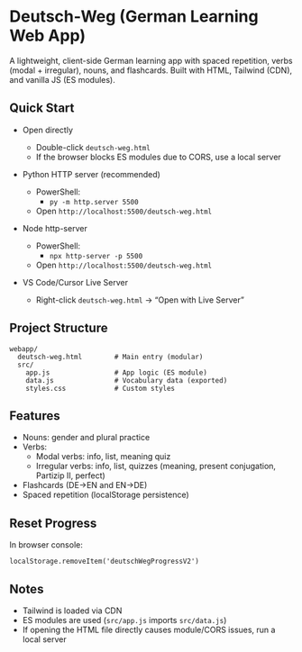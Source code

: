 # Deutsch-Weg (German Learning Web App)

A lightweight, client-side German learning app with spaced repetition, verbs (modal + irregular), nouns, and flashcards. Built with HTML, Tailwind (CDN), and vanilla JS (ES modules).

## Quick Start

- Open directly
  - Double-click `deutsch-weg.html`
  - If the browser blocks ES modules due to CORS, use a local server

- Python HTTP server (recommended)
  - PowerShell:
    - `py -m http.server 5500`
  - Open `http://localhost:5500/deutsch-weg.html`

- Node http-server
  - PowerShell:
    - `npx http-server -p 5500`
  - Open `http://localhost:5500/deutsch-weg.html`

- VS Code/Cursor Live Server
  - Right-click `deutsch-weg.html` → “Open with Live Server”

## Project Structure

```
webapp/
  deutsch-weg.html        # Main entry (modular)
  src/
    app.js                # App logic (ES module)
    data.js               # Vocabulary data (exported)
    styles.css            # Custom styles
```

## Features

- Nouns: gender and plural practice
- Verbs:
  - Modal verbs: info, list, meaning quiz
  - Irregular verbs: info, list, quizzes (meaning, present conjugation, Partizip II, perfect)
- Flashcards (DE→EN and EN→DE)
- Spaced repetition (localStorage persistence)

## Reset Progress

In browser console:

```
localStorage.removeItem('deutschWegProgressV2')
```

## Notes

- Tailwind is loaded via CDN
- ES modules are used (`src/app.js` imports `src/data.js`)
- If opening the HTML file directly causes module/CORS issues, run a local server
